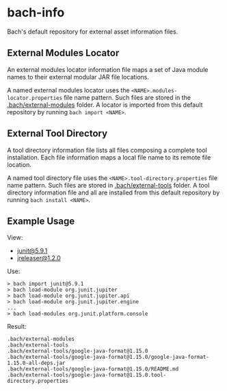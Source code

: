 # bach-info

Bach's default repository for external asset information files.

## External Modules Locator

An external modules locator information file maps a set of Java module names to their external modular JAR file locations.

A named external modules locator uses the `<NAME>.modules-locator.properties` file name pattern.
Such files are stored in the [.bach/external-modules](.bach/external-modules) folder.
A locator is imported from this default repository by running `bach import <NAME>`.

## External Tool Directory

A tool directory information file lists all files composing a complete tool installation.
Each file information maps a local file name to its remote file location.

A named tool directory file uses the `<NAME>.tool-directory.properties` file name pattern.
Such files are stored in [.bach/external-tools](.bach/external-tools) folder.
A tool directory information file and all  are installed from this default repository by running `bach install <NAME>`.

## Example Usage

View:
- [junit@5.9.1](.bach/external-modules/junit@5.9.1.modules-locator.properties)
- [jreleaser@1.2.0](.bach/external-tools/jreleaser@1.2.0.tool-directory.properties)

Use:
```shell
> bach import junit@5.9.1
> bach load-module org.junit.jupiter
> bach load-module org.junit.jupiter.api
> bach load-module org.junit.jupiter.engine
...
> bach load-modules org.junit.platform.console
```

Result:
```text
.bach/external-modules
.bach/external-tools
.bach/external-tools/google-java-format@1.15.0
.bach/external-tools/google-java-format@1.15.0/google-java-format-1.15.0-all-deps.jar
.bach/external-tools/google-java-format@1.15.0/README.md
.bach/external-tools/google-java-format@1.15.0.tool-directory.properties
```
